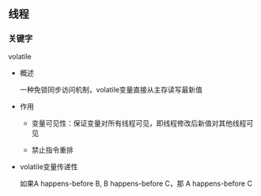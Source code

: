 ## 线程

### 关键字

volatile

* 概述

    一种免锁同步访问机制，volatile变量直接从主存读写最新值

* 作用

    * 变量可见性：保证变量对所有线程可见，即线程修改后新值对其他线程可见
  
    * 禁止指令重排
  
* volatile变量传递性

  如果A happens-before B, B happens-before C，那 A happens-before C

### 